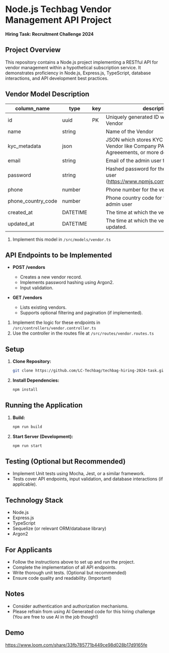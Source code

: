 # Node.js Techbag Vendor Management API Project

**Hiring Task: Recruitment Challenge 2024**

## Project Overview

This repository contains a Node.js project implementing a RESTful API for vendor management within a hypothetical subscription service. It demonstrates proficiency in Node.js, Express.js, TypeScript, database interactions, and API development best practices.

## Vendor Model Description

| column_name | type | key | description |
| --- | --- | --- | --- |
| id | uuid | PK | Uniquely generated ID which identifies the Vendor |
| name | string |  | Name of the Vendor |
| kyc_metadata | json |  | JSON which stores KYC metadata for the Vendor like Company PAN, Contracts, Agreeements, or more details if needed |
| email | string |  | Email of the admin user for this vendor |
| password | string |  | Hashed password for the vendor’s admin user (<https://www.npmjs.com/package/argon2>) |
| phone | number |  | Phone number for the vendor’s admin user |
| phone_country_code | number |  | Phone country code for the vendor’s admin user |
| created_at | DATETIME |  | The time at which the vendor was created. |
| updated_at | DATETIME |  | The time at which the vendor was last updated. |


1. Implement this model in `/src/models/vendor.ts`


## API Endpoints to be Implemented

* **POST /vendors**
  * Creates a new vendor record.
  * Implements password hashing using Argon2.
  * Input validation.

* **GET /vendors**
  * Lists existing vendors.
  * Supports optional filtering and pagination (if implemented).


1. Implement the logic for these endpoints in `/src/controllers/vendor.controller.ts`
2. Use the controller in the routes file at `/src/routes/vendor.routes.ts`

## Setup

1. **Clone Repository:**
   ```bash
   git clone https://github.com/LC-Techbag/techbag-hiring-2024-task.git
   ```

2. **Install Dependencies:**
   ```bash
   npm install
   ```

## Running the Application

1. **Build:**
   ```bash
   npm run build
   ```

2. **Start Server (Development):** 
   ```bash
   npm run start
   ```

## Testing (Optional but Recommended)

* Implement Unit tests using Mocha, Jest, or a similar framework.
* Tests cover API endpoints, input validation, and database interactions (if applicable).

## Technology Stack

* Node.js
* Express.js
* TypeScript
* Sequelize (or relevant ORM/database library)
* Argon2

## For Applicants

* Follow the instructions above to set up and run the project.
* Complete the implementation of all API endpoints.
* Write thorough unit tests. (Optional but recommended)
* Ensure code quality and readability. (Important)

## Notes

* Consider authentication and authorization mechanisms.
* Please refrain from using AI Generated code for this hiring challenge (You are free to use AI in the job though!)

## Demo
https://www.loom.com/share/33fb785771b449ce98d028b17d9165fe
